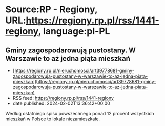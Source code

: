 # Source:RP - Regiony, URL:https://regiony.rp.pl/rss/1441-regiony, language:pl-PL

## Gminy zagospodarowują pustostany. W Warszawie to aż jedna piąta mieszkań
 - [https://regiony.rp.pl/nieruchomosci/art39778681-gminy-zagospodarowuja-pustostany-w-warszawie-to-az-jedna-piata-mieszkan](https://regiony.rp.pl/nieruchomosci/art39778681-gminy-zagospodarowuja-pustostany-w-warszawie-to-az-jedna-piata-mieszkan)
 - RSS feed: https://regiony.rp.pl/rss/1441-regiony
 - date published: 2024-02-02T13:36:42+00:00

Według ostatniego spisu powszechnego ponad 12 procent wszystkich mieszkań w Polsce to lokale niezamieszkałe.

